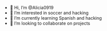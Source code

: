 - 👋 Hi, I’m @Alicia0919
- 👀 I’m interested in soccer and hacking
- 🌱 I’m currently learning Spanish and hacking
- 💞️ I’m looking to collaborate on projects 
<!---
Alicia0919/Alicia0919 is a ✨ special ✨ repository because its `README.md` (this file) appears on your GitHub profile.
You can click the Preview link to take a look at your changes.
--->
